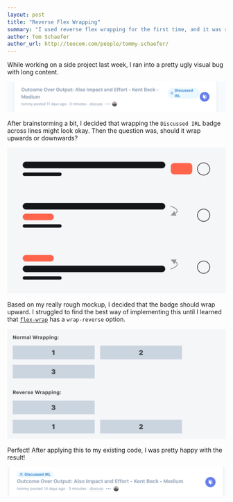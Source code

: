 ```yaml
---
layout: post
title: "Reverse Flex Wrapping"
summary: "I used reverse flex wrapping for the first time, and it was really convenient!"
author: Tom Schaefer
author_url: http://teecom.com/people/tommy-schaefer/
---
```


While working on a side project last week, I ran into a pretty ugly visual bug
with long content.

![](/assets/reverse-flex-wrap/before-design.png)

After brainstorming a bit, I decided that wrapping the `Discussed IRL` badge
across lines might look okay. Then the question was, should it wrap upwards or
downwards?

![](/assets/reverse-flex-wrap/mockup.png)

Based on my really rough mockup, I decided that the badge should wrap upward.
I struggled to find the best way of implementing this until I learned that
[`flex-wrap`](https://www.w3schools.com/cssref/css3_pr_flex-wrap.asp) has a
`wrap-reverse` option.

![](/assets/reverse-flex-wrap/wrapping.png)

Perfect! After applying this to my existing code, I was pretty happy with the
result!

![](/assets/reverse-flex-wrap/after-design.png)

